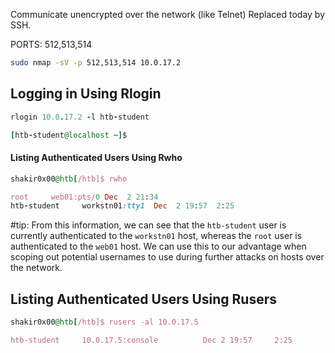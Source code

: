Communicate unencrypted over the network (like Telnet) Replaced today by SSH.

PORTS:  512,513,514

```sh
sudo nmap -sV -p 512,513,514 10.0.17.2
```
## Logging in Using Rlogin

```rb
rlogin 10.0.17.2 -l htb-student

[htb-student@localhost ~]$
```

#### Listing Authenticated Users Using Rwho

```rb
shakir0x00@htb[/htb]$ rwho

root     web01:pts/0 Dec  2 21:34
htb-student     workstn01:tty1  Dec  2 19:57  2:25 
```

#tip: From this information, we can see that the `htb-student` user is currently authenticated to the `workstn01` host, whereas the `root` user is authenticated to the `web01` host. We can use this to our advantage when scoping out potential usernames to use during further attacks on hosts over the network. 

## Listing Authenticated Users Using Rusers

```rb
shakir0x00@htb[/htb]$ rusers -al 10.0.17.5

htb-student     10.0.17.5:console          Dec 2 19:57     2:25
```




